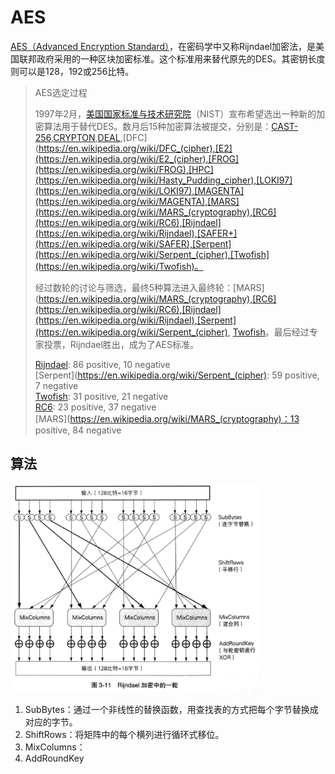 # AES

[AES（Advanced Encryption Standard）](https://zh.wikipedia.org/wiki/%E9%AB%98%E7%BA%A7%E5%8A%A0%E5%AF%86%E6%A0%87%E5%87%86)，在密码学中又称Rijndael加密法，是美国联邦政府采用的一种区块加密标准。这个标准用来替代原先的DES。其密钥长度则可以是128，192或256比特。

> AES选定过程
>
> 1997年2月，[美国国家标准与技术研究院](https://zh.wikipedia.org/wiki/%E7%BE%8E%E5%9B%BD%E5%9B%BD%E5%AE%B6%E6%A0%87%E5%87%86%E4%B8%8E%E6%8A%80%E6%9C%AF%E7%A0%94%E7%A9%B6%E9%99%A2)（NIST）宣布希望选出一种新的加密算法用于替代DES。数月后15种加密算法被提交，分别是：[CAST-256](https://en.wikipedia.org/wiki/CAST-256),[CRYPTON](https://en.wikipedia.org/wiki/CRYPTON),[DEAL](https://en.wikipedia.org/wiki/DEAL),[DFC](https://en.wikipedia.org/wiki/DFC_(cipher),[E2](https://en.wikipedia.org/wiki/E2_(cipher),[FROG](https://en.wikipedia.org/wiki/FROG),[HPC](https://en.wikipedia.org/wiki/Hasty_Pudding_cipher),[LOKI97](https://en.wikipedia.org/wiki/LOKI97),[MAGENTA](https://en.wikipedia.org/wiki/MAGENTA),[MARS](https://en.wikipedia.org/wiki/MARS_(cryptography),[RC6](https://en.wikipedia.org/wiki/RC6),[Rijndael](https://en.wikipedia.org/wiki/Rijndael),[SAFER+](https://en.wikipedia.org/wiki/SAFER),[Serpent](https://en.wikipedia.org/wiki/Serpent_(cipher),[Twofish](https://en.wikipedia.org/wiki/Twofish)。
>
> 经过数轮的讨论与筛选，最终5种算法进入最终轮：[MARS](https://en.wikipedia.org/wiki/MARS_(cryptography),[RC6](https://en.wikipedia.org/wiki/RC6),[Rijndael](https://en.wikipedia.org/wiki/Rijndael),[Serpent](https://en.wikipedia.org/wiki/Serpent_(cipher), [Twofish](https://en.wikipedia.org/wiki/Twofish)。最后经过专家投票，Rijndael胜出，成为了AES标准。
>
> [Rijndael](https://en.wikipedia.org/wiki/Rijndael): 86 positive, 10 negative  
> [Serpent](https://en.wikipedia.org/wiki/Serpent_(cipher): 59 positive, 7 negative  
> [Twofish](https://en.wikipedia.org/wiki/Twofish): 31 positive, 21 negative  
> [RC6](https://en.wikipedia.org/wiki/RC6): 23 positive, 37 negative  
> [MARS](https://en.wikipedia.org/wiki/MARS_(cryptography)：13 positive, 84 negative

## 算法

<img src="/assets/aes-round.png" width="400">

1. SubBytes：通过一个非线性的替换函数，用查找表的方式把每个字节替换成对应的字节。
2. ShiftRows：将矩阵中的每个横列进行循环式移位。
3. MixColumns：
4. AddRoundKey


